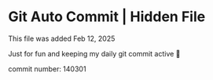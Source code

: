 # Git Auto Commit | Hidden File

This file was added Feb 12, 2025

Just for fun and keeping my daily git commit active 🤪

commit number: 140301
